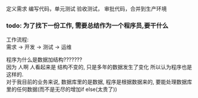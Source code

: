 定义需求
编写代码，单元测试
验收测试，
审批代码，合并到生产环境 


### todo: 为了找下一份工作, 需要总结作为一个程序员,要干什么

工作流程:   
需求 -> 开发 -> 测试 -> 运维

程序为什么是数据加结构???????  
因为 人啊 人看起来是 结构不变的, 只是多年的数据发生了变化
所以认为程序也是这样的.  
对于我目前的业务来说, 数据库里的是数据, 
程序是根据数据来的, 要能处理数据库里的任何数据(而不是无尽的增加if else(太贵了))